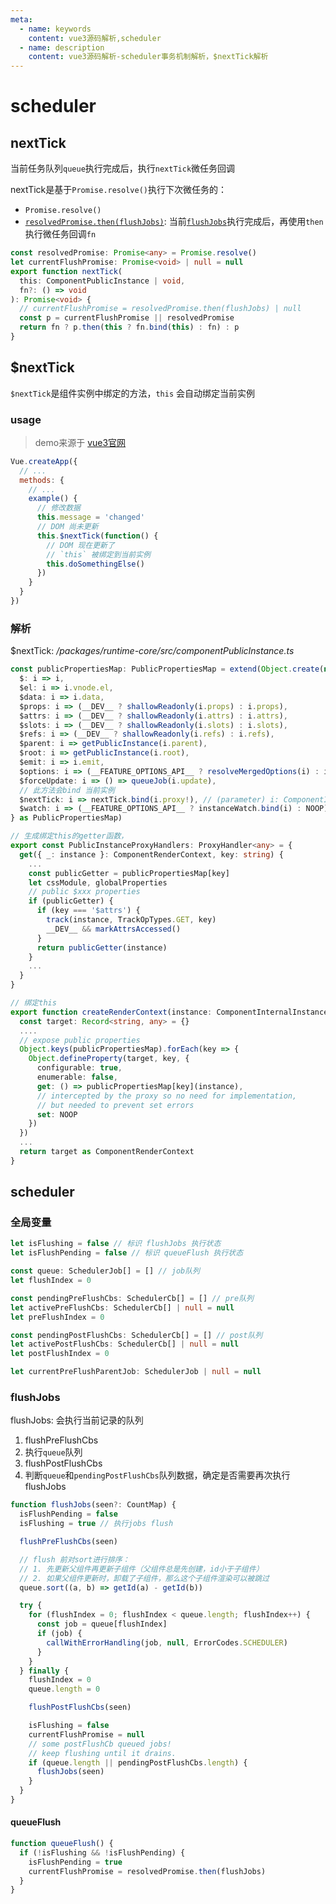 ```yaml
---
meta:
  - name: keywords
    content: vue3源码解析,scheduler
  - name: description
    content: vue3源码解析-scheduler事务机制解析，$nextTick解析
---
```


# scheduler

## nextTick

当前任务队列`queue`执行完成后，执行`nextTick`微任务回调

nextTick是基于`Promise.resolve()`执行下次微任务的：
  * `Promise.resolve()`
  * [`resolvedPromise.then(flushJobs)`](#queueFlush): 当前[`flushJobs`](#flushJobs)执行完成后，再使用`then`执行微任务回调`fn`

```ts
const resolvedPromise: Promise<any> = Promise.resolve()
let currentFlushPromise: Promise<void> | null = null
export function nextTick(
  this: ComponentPublicInstance | void,
  fn?: () => void
): Promise<void> {
  // currentFlushPromise = resolvedPromise.then(flushJobs) | null
  const p = currentFlushPromise || resolvedPromise
  return fn ? p.then(this ? fn.bind(this) : fn) : p
}
```

## $nextTick

`$nextTick`是组件实例中绑定的方法，`this` 会自动绑定当前实例

### usage

> demo来源于 [vue3官网](https://v3.cn.vuejs.org/api/instance-methods.html#nexttick)

```js
Vue.createApp({
  // ...
  methods: {
    // ...
    example() {
      // 修改数据
      this.message = 'changed'
      // DOM 尚未更新
      this.$nextTick(function() {
        // DOM 现在更新了
        // `this` 被绑定到当前实例
        this.doSomethingElse()
      })
    }
  }
})
```
### 解析

$nextTick: */packages/runtime-core/src/componentPublicInstance.ts*

```ts
const publicPropertiesMap: PublicPropertiesMap = extend(Object.create(null), {
  $: i => i,
  $el: i => i.vnode.el,
  $data: i => i.data,
  $props: i => (__DEV__ ? shallowReadonly(i.props) : i.props),
  $attrs: i => (__DEV__ ? shallowReadonly(i.attrs) : i.attrs),
  $slots: i => (__DEV__ ? shallowReadonly(i.slots) : i.slots),
  $refs: i => (__DEV__ ? shallowReadonly(i.refs) : i.refs),
  $parent: i => getPublicInstance(i.parent),
  $root: i => getPublicInstance(i.root),
  $emit: i => i.emit,
  $options: i => (__FEATURE_OPTIONS_API__ ? resolveMergedOptions(i) : i.type),
  $forceUpdate: i => () => queueJob(i.update),
  // 此方法会bind 当前实例
  $nextTick: i => nextTick.bind(i.proxy!), // (parameter) i: ComponentInternalInstance
  $watch: i => (__FEATURE_OPTIONS_API__ ? instanceWatch.bind(i) : NOOP)
} as PublicPropertiesMap)

// 生成绑定this的getter函数，
export const PublicInstanceProxyHandlers: ProxyHandler<any> = {
  get({ _: instance }: ComponentRenderContext, key: string) {
    ...
    const publicGetter = publicPropertiesMap[key]
    let cssModule, globalProperties
    // public $xxx properties
    if (publicGetter) {
      if (key === '$attrs') {
        track(instance, TrackOpTypes.GET, key)
        __DEV__ && markAttrsAccessed()
      }
      return publicGetter(instance)
    } 
    ...
  }
}

// 绑定this
export function createRenderContext(instance: ComponentInternalInstance) {
  const target: Record<string, any> = {}
  ....
  // expose public properties
  Object.keys(publicPropertiesMap).forEach(key => {
    Object.defineProperty(target, key, {
      configurable: true,
      enumerable: false,
      get: () => publicPropertiesMap[key](instance),
      // intercepted by the proxy so no need for implementation,
      // but needed to prevent set errors
      set: NOOP
    })
  })
  ...
  return target as ComponentRenderContext
}

```

## scheduler

### 全局变量

```ts
let isFlushing = false // 标识 flushJobs 执行状态
let isFlushPending = false // 标识 queueFlush 执行状态

const queue: SchedulerJob[] = [] // job队列
let flushIndex = 0

const pendingPreFlushCbs: SchedulerCb[] = [] // pre队列
let activePreFlushCbs: SchedulerCb[] | null = null
let preFlushIndex = 0

const pendingPostFlushCbs: SchedulerCb[] = [] // post队列
let activePostFlushCbs: SchedulerCb[] | null = null
let postFlushIndex = 0

let currentPreFlushParentJob: SchedulerJob | null = null

```

### flushJobs

flushJobs: 会执行当前记录的队列
  1. flushPreFlushCbs
  2. 执行`queue`队列
  3. flushPostFlushCbs
  4. 判断`queue`和`pendingPostFlushCbs`队列数据，确定是否需要再次执行 flushJobs

```ts
function flushJobs(seen?: CountMap) {
  isFlushPending = false
  isFlushing = true // 执行jobs flush

  flushPreFlushCbs(seen)

  // flush 前对sort进行排序：
  // 1. 先更新父组件再更新子组件（父组件总是先创建，id小于子组件）
  // 2. 如果父组件更新时，卸载了子组件，那么这个子组件渲染可以被跳过
  queue.sort((a, b) => getId(a) - getId(b))

  try {
    for (flushIndex = 0; flushIndex < queue.length; flushIndex++) {
      const job = queue[flushIndex]
      if (job) {
        callWithErrorHandling(job, null, ErrorCodes.SCHEDULER)
      }
    }
  } finally {
    flushIndex = 0
    queue.length = 0

    flushPostFlushCbs(seen)

    isFlushing = false
    currentFlushPromise = null
    // some postFlushCb queued jobs!
    // keep flushing until it drains.
    if (queue.length || pendingPostFlushCbs.length) {
      flushJobs(seen)
    }
  }
}
```

#### queueFlush

```ts
function queueFlush() {
  if (!isFlushing && !isFlushPending) {
    isFlushPending = true
    currentFlushPromise = resolvedPromise.then(flushJobs)
  }
}
```
